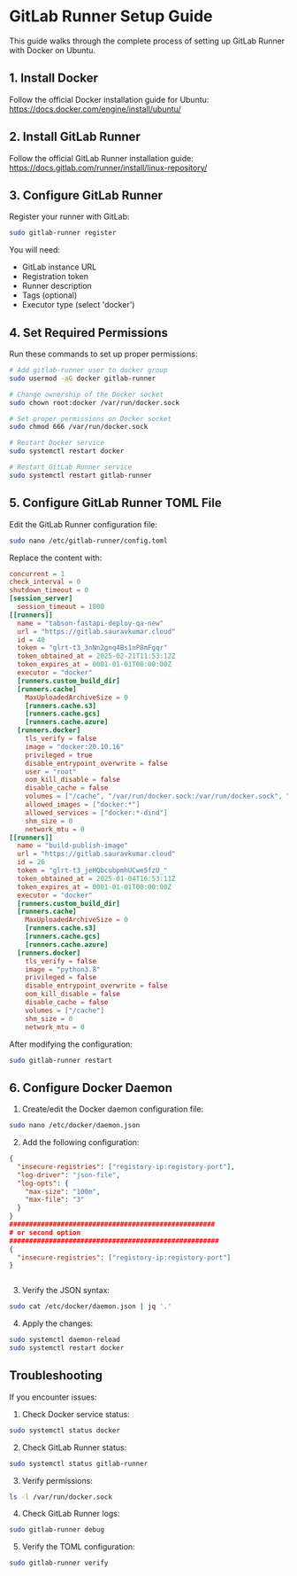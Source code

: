 # GitLab Runner Setup Guide

This guide walks through the complete process of setting up GitLab Runner with Docker on Ubuntu.

## 1. Install Docker

Follow the official Docker installation guide for Ubuntu: https://docs.docker.com/engine/install/ubuntu/

## 2. Install GitLab Runner

Follow the official GitLab Runner installation guide: https://docs.gitlab.com/runner/install/linux-repository/

## 3. Configure GitLab Runner

Register your runner with GitLab:
```bash
sudo gitlab-runner register
```

You will need:
- GitLab instance URL
- Registration token
- Runner description
- Tags (optional)
- Executor type (select 'docker')

## 4. Set Required Permissions

Run these commands to set up proper permissions:
```bash
# Add gitlab-runner user to docker group
sudo usermod -aG docker gitlab-runner

# Change ownership of the Docker socket
sudo chown root:docker /var/run/docker.sock

# Set proper permissions on Docker socket
sudo chmod 666 /var/run/docker.sock

# Restart Docker service
sudo systemctl restart docker

# Restart GitLab Runner service
sudo systemctl restart gitlab-runner
```

## 5. Configure GitLab Runner TOML File

Edit the GitLab Runner configuration file:
```bash
sudo nano /etc/gitlab-runner/config.toml
```

Replace the content with:
```toml
concurrent = 1
check_interval = 0
shutdown_timeout = 0
[session_server]
  session_timeout = 1800
[[runners]]
  name = "tabson-fastapi-deploy-qa-new"
  url = "https://gitlab.sauravkumar.cloud"
  id = 40
  token = "glrt-t3_3nNn2gnq4Bs1nP8mFgqr"
  token_obtained_at = 2025-02-21T11:53:12Z
  token_expires_at = 0001-01-01T00:00:00Z
  executor = "docker"
  [runners.custom_build_dir]
  [runners.cache]
    MaxUploadedArchiveSize = 0
    [runners.cache.s3]
    [runners.cache.gcs]
    [runners.cache.azure]
  [runners.docker]
    tls_verify = false
    image = "docker:20.10.16"
    privileged = true
    disable_entrypoint_overwrite = false
    user = "root"
    oom_kill_disable = false
    disable_cache = false
    volumes = ["/cache", "/var/run/docker.sock:/var/run/docker.sock", "/etc/docker/daemon.json:/etc/docker/daemon.json"]
    allowed_images = ["docker:*"]
    allowed_services = ["docker:*-dind"]
    shm_size = 0
    network_mtu = 0
[[runners]]
  name = "build-publish-image"
  url = "https://gitlab.sauravkumar.cloud"
  id = 26
  token = "glrt-t3_jeHQbcubpmhUCwe5fzU_"
  token_obtained_at = 2025-01-04T16:53:11Z
  token_expires_at = 0001-01-01T00:00:00Z
  executor = "docker"
  [runners.custom_build_dir]
  [runners.cache]
    MaxUploadedArchiveSize = 0
    [runners.cache.s3]
    [runners.cache.gcs]
    [runners.cache.azure]
  [runners.docker]
    tls_verify = false
    image = "python3.8"
    privileged = false
    disable_entrypoint_overwrite = false
    oom_kill_disable = false
    disable_cache = false
    volumes = ["/cache"]
    shm_size = 0
    network_mtu = 0
```

After modifying the configuration:
```bash
sudo gitlab-runner restart
```

## 6. Configure Docker Daemon

1. Create/edit the Docker daemon configuration file:
```bash
sudo nano /etc/docker/daemon.json
```

2. Add the following configuration:
```json
{
  "insecure-registries": ["registory-ip:registory-port"],
  "log-driver": "json-file",
  "log-opts": {
    "max-size": "100m",
    "max-file": "3"
  }
}
####################################################
# or second option
#####################################################
{
  "insecure-registries": ["registory-ip:registory-port"]
}



```

3. Verify the JSON syntax:
```bash
sudo cat /etc/docker/daemon.json | jq '.'
```

4. Apply the changes:
```bash
sudo systemctl daemon-reload
sudo systemctl restart docker
```

## Troubleshooting

If you encounter issues:

1. Check Docker service status:
```bash
sudo systemctl status docker
```

2. Check GitLab Runner status:
```bash
sudo systemctl status gitlab-runner
```

3. Verify permissions:
```bash
ls -l /var/run/docker.sock
```

4. Check GitLab Runner logs:
```bash
sudo gitlab-runner debug
```

5. Verify the TOML configuration:
```bash
sudo gitlab-runner verify
```
